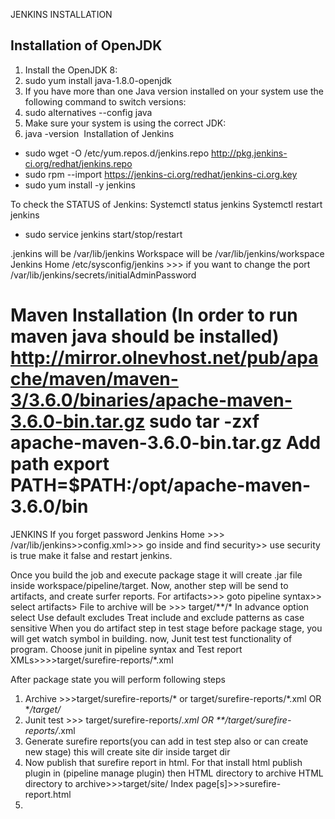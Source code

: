 JENKINS INSTALLATION

Installation of OpenJDK
-
1. Install the OpenJDK 8:
2. sudo yum install java-1.8.0-openjdk
3. If you have more than one Java version installed on your system use the following command to switch versions:
4. sudo alternatives --config java
5. Make sure your system is using the correct JDK:
6. java -version 
Installation of Jenkins
* sudo wget -O /etc/yum.repos.d/jenkins.repo http://pkg.jenkins-ci.org/redhat/jenkins.repo
* sudo rpm --import https://jenkins-ci.org/redhat/jenkins-ci.org.key
* sudo yum install -y jenkins

To check the STATUS of Jenkins:
Systemctl status jenkins
Systemctl restart jenkins
* sudo service jenkins start/stop/restart

.jenkins will be /var/lib/jenkins
Workspace will be  /var/lib/jenkins/workspace
Jenkins Home
/etc/sysconfig/jenkins >>> if you want to change the port 
/var/lib/jenkins/secrets/initialAdminPassword

Maven Installation (In order to run maven java should be installed)
http://mirror.olnevhost.net/pub/apache/maven/maven-3/3.6.0/binaries/apache-maven-3.6.0-bin.tar.gz
sudo tar -zxf apache-maven-3.6.0-bin.tar.gz
Add path
export PATH=$PATH:/opt/apache-maven-3.6.0/bin
============================================================================================================
JENKINS
If you forget password Jenkins Home >>> /var/lib/jenkins>>config.xml>>> go inside and find security>> use security is true make it false and restart jenkins.

Once you build the job and execute package stage it will create .jar file inside workspace/pipeline/target. 
Now,  another step will be send to artifacts, and create surfer reports.
For artifacts>>> goto pipeline syntax>> select artifacts> File to archive will be >>> target/**/*
In advance option select
Use default excludes
Treat include and exclude patterns as case sensitive
 When you do artifact step in test stage before package stage, you will get watch symbol in building. now, Junit test test functionality of program.
Choose junit in pipeline syntax and Test report XMLs>>>>target/surefire-reports/*.xml






After package state you will perform following steps
1. Archive >>>target/surefire-reports/* or target/surefire-reports/*.xml OR **/target/*
2. Junit test >>> target/surefire-reports/*.xml OR **/target/surefire-reports/*.xml
3. Generate surefire reports(you can add in test step also or can create new stage) this will create site dir inside target dir 
4. Now publish that surefire report in html. For that install html publish plugin in (pipeline manage plugin) then HTML directory to archive
HTML directory to archive>>>target/site/
Index page[s]>>>surefire-report.html
5. 





